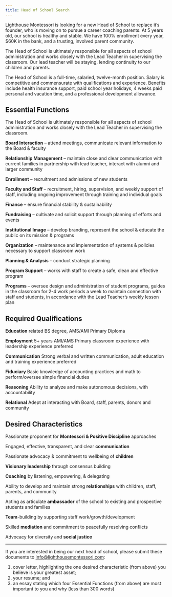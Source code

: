 ```yaml
---
title: Head of School Search
---
```


Lighthouse Montessori is looking for a new Head of School to replace it’s founder, who is moving on to pursue a career coaching parents. At 5 years old, our school is healthy and stable. We have 100% enrollment every year, $60K in the bank, and a trusting, involved parent community.

The Head of School is ultimately responsible for all aspects of school administration and works closely with the Lead Teacher in supervising the classroom. Our lead teacher will be staying, lending continuity to our children and parents.

The Head of School is a full-time, salaried, twelve-month position. Salary is competitive and commensurate with qualifications and experience. Benefits include health insurance support, paid school year holidays, 4 weeks paid personal and vacation time, and a professional development allowance.

Essential Functions
-------------------

The Head of School is ultimately responsible for all aspects of school administration and works closely with the Lead Teacher in supervising the classroom.

__Board Interaction__ – attend meetings, communicate relevant information to the Board & faculty

__Relationship Management__ – maintain close and clear communication with current families in partnership with lead teacher, interact with alumni and larger community 

__Enrollment__ – recruitment and admissions of new students

__Faculty and Staff__ – recruitment, hiring, supervision, and weekly support of staff, including ongoing improvement through training and individual goals 

__Finance__ – ensure financial stability & sustainability

__Fundraising__ – cultivate and solicit support through planning of efforts and events

__Institutional Image__ – develop branding, represent the school & educate the public on its mission & programs

__Organization__ – maintenance and implementation of systems & policies necessary to support classroom work

__Planning & Analysis__ – conduct strategic planning 

__Program Support__ – works with staff to create a safe, clean and effective program 

__Programs__ – oversee design and administration of student programs, guides in the classroom for 2-4 work periods a week to maintain connection with staff and students, in accordance with the Lead Teacher’s weekly lesson plan

Required Qualifications
-----------------------

__Education__ related BS degree, AMS/AMI Primary Diploma  

__Employment__ 5+ years AMI/AMS Primary classroom experience with leadership experience preferred

__Communication__ Strong verbal and written communication, adult education and training experience preferred 

__Fiduciary__ Basic knowledge of accounting practices and  math to perform/oversee simple financial duties

__Reasoning__ Ability to analyze and make autonomous decisions, with accountability

__Relational__ Adept at interacting with Board, staff, parents, donors and community

Desired Characteristics
-----------------------

Passionate proponent for __Montessori & Positive Discipline__ approaches 

Engaged, effective, transparent, and clear __communication__

Passionate advocacy & commitment to wellbeing of __children__

__Visionary leadership__ through consensus building

__Coaching__ by listening, empowering, & delegating

Ability to develop and maintain strong __relationships__ with children, staff, parents, and community

Acting as articulate __ambassador__ of the school to existing and prospective students and families

__Team__-building by supporting staff work/growth/development

Skilled __mediation__ and commitment to peacefully resolving conflicts

Advocacy for diversity and __social justice__

----

If you are interested in being our next head of school, please submit these documents to info@lighthousemontessori.com:

1. cover letter, highlighting the one desired characteristic (from above) you believe is your greatest asset; 
2. your resume; and
3. an essay stating which four Essential Functions (from above) are most important to you and why (less than 300 words)
